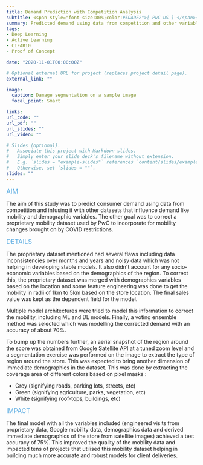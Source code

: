 ```yaml
---
title: Demand Prediction with Competition Analysis
subtitle: <span style="font-size:80%;color:#5DADE2">[ PwC US ] </span><span style="font-size:80%">Prasang Gupta, <a href="https://www.linkedin.com/in/amitoj-singh94/" target="_blank">Amitoj Singh</a>, <a href="https://www.linkedin.com/in/shazhoda/" target="_blank">Shaz Hoda</a></span>
summary: Predicted demand using data from competition and other variables such as demographic and footfall variations in the region.
tags:
- Deep Learning
- Active Learning
- CIFAR10
- Proof of Concept

date: "2020-11-01T00:00:00Z"

# Optional external URL for project (replaces project detail page).
external_link: ""

image:
  caption: Damage segmentation on a sample image
  focal_point: Smart

links:
url_code: ""
url_pdf: ""
url_slides: ""
url_video: ""

# Slides (optional).
#   Associate this project with Markdown slides.
#   Simply enter your slide deck's filename without extension.
#   E.g. `slides = "example-slides"` references `content/slides/example-slides.md`.
#   Otherwise, set `slides = ""`.
slides: ""
---
```


<span style="color:#5DADE2;font-style:bold;font-size:120%">AIM</span>

The aim of this study was to predict consumer demand using data from competition and infusing it with other datasets that influence demand like mobility and demographic variables. The other goal was to correct a proprietary mobility dataset used by PwC to incorporate for mobility changes brought on by COVID restrictions.

<span style="color:#5DADE2;font-style:bold;font-size:120%">DETAILS</span>

The proprietary dataset mentioned had several flaws including data inconsistencies over months and years and noisy data which was not helping in developing stable models. It also didn't account for any socio-economic variables based on the demographics of the region. To correct this, the proprietary dataset was merged with demographics variables based on the location and some feature engineering was done to get the mobility in radii of 1km to 5km based on the store location. The final sales value was kept as the dependent field for the model.

Multiple model architectures were tried to model this information to correct the mobility, including ML and DL models. Finally, a voting ensemble method was selected which was modelling the corrected demand with an accuracy of about 70%.

To bump up the numbers further, an aerial snapshot of the region around the score was obtained from Google Satellite API at a tuned zoom level and a segmentation exercise was performed on the image to extract the type of region around the store. This was expected to bring another dimension of immediate demographics in the dataset. This was done by extracting the coverage area of different colors based on pixel masks :

- Grey (signifying roads, parking lots, streets, etc)
- Green (signifying agriculture, parks, vegetation, etc)
- White (signifying roof-tops, buildings, etc)

<span style="color:#5DADE2;font-style:bold;font-size:120%">IMPACT</span>

The final model with all the variables included (engineered visits from proprietary data, Google mobility data, demographics data and derived immediate demographics of the store from satellite images) achieved a test accuracy of 75%. This improved the quality of the mobility data and impacted tens of projects that utilised this mobility dataset helping in building much more accurate and robust models for client deliveries.